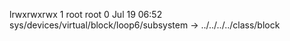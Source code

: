 lrwxrwxrwx 1 root root 0 Jul 19 06:52 sys/devices/virtual/block/loop6/subsystem -> ../../../../class/block
